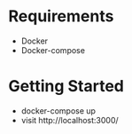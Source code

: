 # Requirements
- Docker
- Docker-compose

# Getting Started
- docker-compose up
- visit http://localhost:3000/
